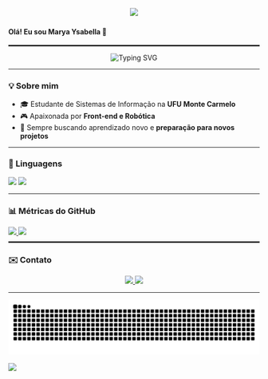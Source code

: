 <p align="center">
  <img src="https://media3.giphy.com/media/v1.Y2lkPTc5MGI3NjExcHNpN3Bsb2RtYjFjYm53a3AyYzJtNDYwaDJ3aDFlNW9tb21tdjJkcCZlcD12MV9pbnRlcm5hbF9naWZfYnlfaWQmY3Q9Zw/k8kITi9SAwe9JWbUaH/giphy.gif" width="300px"/>
</p>

<h4>Olá! Eu sou Marya Ysabella 👋</h4>
<hr style="border:0.5px solid #333; margin: 10px 0;" />
<p align="center">
  <img src="https://readme-typing-svg.herokuapp.com?font=Fira+Code&size=17&duration=3000&pause=1000&color=00FF00&center=true&vCenter=true&width=500&lines=Estudante+de+TI;Foco+em+C+%2F+Estruturas+de+Dados+%2F+Web;Apaixonada+por+café+☕" alt="Typing SVG" />
</p>

<hr>

### 💡 Sobre mim
- 🎓 Estudante de Sistemas de Informação na **UFU Monte Carmelo**   
- 🎮 Apaixonada por **Front-end e Robótica**  
- 🌱 Sempre buscando aprendizado novo e **preparação para novos projetos**
---

<h3>🔧 Linguagens</h3>
<p >
  <img height="16" src="https://cdn.jsdelivr.net/gh/devicons/devicon/icons/c/c-original.svg" />
  <img src="https://cdn.jsdelivr.net/gh/devicons/devicon/icons/arduino/arduino-original.svg" width="23"/>

  <!-- Adicione outras linguagens aqui -->
</p>

---

<div>
  <h3>📊 Métricas do GitHub</h3>
  
  <a href="https://github.com/ysabellyysa">
    <img height="180em" src="https://github-readme-stats.vercel.app/api?username=ysabellyysa&show_icons=true&theme=tokyonight&hide_border=false&title_color=ff79c6&text_color=ffffff&icon_color=79ff97&bg_color=0d1117"/>
    <img height="180em" src="https://streak-stats.demolab.com/?user=ysabellyysa&theme=tokyonight&hide_border=false"/>
  </a>
</div>
<hr style="border:0.5px solid #333; margin: 10px 0;" />

<h3>✉️ Contato</h3>
<p align="center">
  <a href="mailto:maryaysabellacolatino17@gmail.com">
    <img src="https://img.shields.io/badge/Gmail-D14836?style=for-the-badge&logo=gmail&logoColor=white" />
  </a>
  <a href="https://www.linkedin.com/in/marya-ysabella-colatino-a239a12a8/">
    <img src="https://img.shields.io/badge/LinkedIn-0A66C2?style=for-the-badge&logo=linkedin&logoColor=white" />
  </a>
</p>
<hr>
<div align="center">
  <img src="https://raw.githubusercontent.com/ysabellyysa/ysabellyysa/output/github-contribution-grid-snake.svg" alt="Snake Animation" />
</div>
<p>
  <img src="https://media1.giphy.com/media/v1.Y2lkPTc5MGI3NjExajU3aGdwZDc1NzJxZDZkbmRxM2xlOGt1Zjg4aWxlZmdqM290Nng3dSZlcD12MV9pbnRlcm5hbF9naWZfYnlfaWQmY3Q9Zw/jAe22Ec5iICCk/giphy.gif" width="200px"/>
</p>
